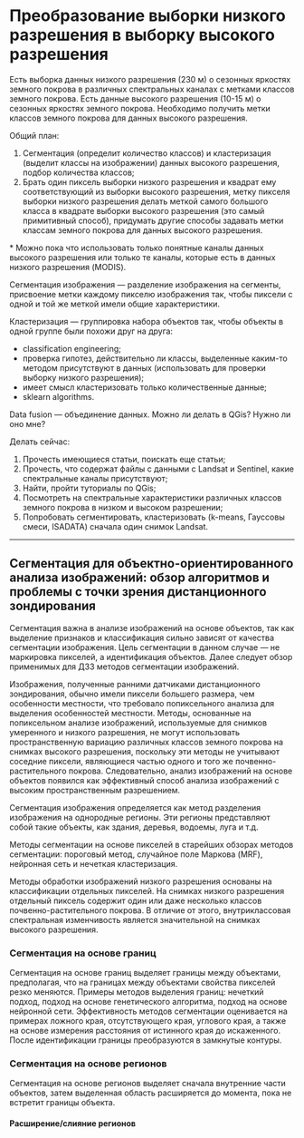 # Преобразование выборки низкого разрешения в выборку высокого разрешения

Есть выборка данных низкого разрешения (230 м) о сезонных яркостях земного покрова в различных спектральных каналах с метками классов земного покрова. Есть данные высокого разрешения (10-15 м) о сезонных яркостях земного покрова. Необходимо получить метки классов земного покрова для данных высокого разрешения.

Общий план:  
1. Сегментация (определит количество классов) и кластеризация (выделит классы на изображении) данных высокого разрешения, подбор количества классов;
2. Брать один пиксель выборки низкого разрешения и квадрат ему соответствующий из выборки высокого разрешения, метку пикселя выборки низкого разрешения делать меткой самого большого класса в квадрате выборки высокого разрешения (это самый примитивный способ), придумать другие способы задавать метки классам земного покрова для данных высокого разрешения.

\* Можно пока что использовать только понятные каналы данных высокого разрешения или только те каналы, которые есть в данных низкого разрешения (MODIS).

Сегментация изображения — разделение изображения на сегменты, присвоение метки каждому пикселю изображения так, чтобы пиксели с одной и той же меткой имели общие характеристики.

Кластеризация — группировка набора объектов так, чтобы объекты в одной группе были похожи друг на друга:
- classification engineering;
- проверка гипотез, действительно ли классы, выделенные каким-то методом присутствуют в данных (использовать для проверки выборку низкого разрешения);
- имеет смысл кластеризовать только количественные данные;
- sklearn algorithms.

Data fusion — объединение данных. Можно ли делать в QGis? Нужно ли оно мне?

Делать сейчас:  
1. Прочесть имеющиеся статьи, поискать еще статьи;
2. Прочесть, что содержат файлы с данными с Landsat и Sentinel, какие спектральные каналы присутствуют;
3. Найти, пройти туториалы по QGis;
4. Посмотреть на спектральные характеристики различных классов земного покрова в низком и высоком разрешении;
5. Попробовать сегментировать, кластеризовать (k-means, Гауссовы смеси, ISADATA) сначала один снимок Landsat.

---

## Сегментация для объектно-ориентированного анализа изображений: обзор алгоритмов и проблемы с точки зрения дистанционного зондирования

Сегментация важна в анализе изображений на основе объектов, так как выделение признаков и классификация сильно зависят от качества сегментации изображения. Цель сегментации в данном случае — не маркировка пикселей, а идентификация объектов. Далее следует обзор применимых для ДЗЗ методов сегментации изображений.

Изображения, полученные ранними датчиками дистанционного зондирования, обычно имели пиксели большего размера, чем особенности местности, что требовало попиксельного анализа для выделения особенностей местности. Методы, основанные на попиксельном анализе изображений, используемые для снимков умеренного и низкого разрешения, не могут использовать пространственную вариацию различных классов земного покрова на снимках высокого разрешения, поскольку эти методы не учитывают соседние пиксели, являющиеся частью одного и того же почвенно-растительного покрова. Следовательно, анализ изображений на основе объектов появился как эффективный способ анализа изображений с высоким пространственным разрешением.

Сегментация изображения определяется как метод разделения изображения на однородные регионы. Эти регионы представляют собой такие объекты, как здания, деревья, водоемы, луга и т.д.

Методы сегментации на основе пикселей в старейших обзорах методов сегментации: пороговый метод, случайное поле Маркова (MRF), нейронная сеть и нечеткая кластеризация.

Методы обработки изображений низкого разрешения основаны на классификации отдельных пикселей. На снимках низкого разрешения отдельный пиксель содержит один или даже несколько классов почвенно-растительного покрова. В отличие от этого, внутриклассовая спектральная изменчивость является значительной на снимках высокого разрешения.

### Сегментация на основе границ

Сегментация на основе границ выделяет границы между объектами, предполагая, что на границах между объектами свойства пикселей резко меняются. Примеры методов выделения границ: нечеткий подход, подход на основе генетического алгоритма, подход на основе нейронной сети. Эффективность методов сегментации оценивается на примерах ложного края, отсутствующего края, углового края, а также на основе измерения расстояния от истинного края до искаженного. После идентификации границы преобразуются в замкнутые контуры.

### Сегментация на основе регионов

Сегментация на основе регионов выделяет сначала внутренние части объектов, затем выделенная область расширяется до момента, пока не встретит границы объекта.

#### Расширение/слияние регионов


